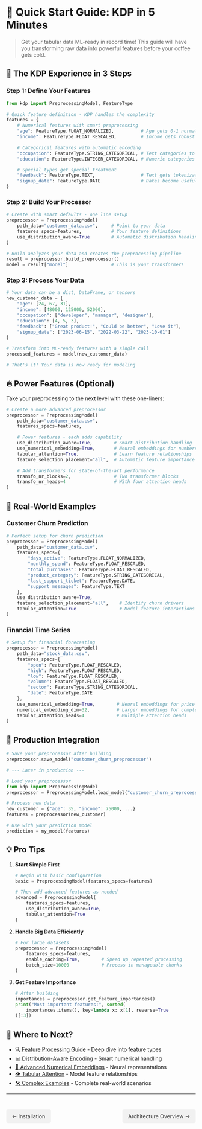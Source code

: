# 🚀 Quick Start Guide: KDP in 5 Minutes

> Get your tabular data ML-ready in record time! This guide will have you transforming raw data into powerful features before your coffee gets cold.

## 🏁 The KDP Experience in 3 Steps

### Step 1: Define Your Features

```python
from kdp import PreprocessingModel, FeatureType

# Quick feature definition - KDP handles the complexity
features = {
    # Numerical features with smart preprocessing
    "age": FeatureType.FLOAT_NORMALIZED,          # Age gets 0-1 normalization
    "income": FeatureType.FLOAT_RESCALED,         # Income gets robust scaling

    # Categorical features with automatic encoding
    "occupation": FeatureType.STRING_CATEGORICAL, # Text categories to embeddings
    "education": FeatureType.INTEGER_CATEGORICAL, # Numeric categories

    # Special types get special treatment
    "feedback": FeatureType.TEXT,                 # Text gets tokenization & embedding
    "signup_date": FeatureType.DATE               # Dates become useful components
}
```

### Step 2: Build Your Processor

```python
# Create with smart defaults - one line setup
preprocessor = PreprocessingModel(
    path_data="customer_data.csv",     # Point to your data
    features_specs=features,           # Your feature definitions
    use_distribution_aware=True        # Automatic distribution handling
)

# Build analyzes your data and creates the preprocessing pipeline
result = preprocessor.build_preprocessor()
model = result["model"]                # This is your transformer!
```

### Step 3: Process Your Data

```python
# Your data can be a dict, DataFrame, or tensors
new_customer_data = {
    "age": [24, 67, 31],
    "income": [48000, 125000, 52000],
    "occupation": ["developer", "manager", "designer"],
    "education": [4, 5, 3],
    "feedback": ["Great product!", "Could be better", "Love it"],
    "signup_date": ["2023-06-15", "2022-03-22", "2023-10-01"]
}

# Transform into ML-ready features with a single call
processed_features = model(new_customer_data)

# That's it! Your data is now ready for modeling
```

## 🔥 Power Features (Optional)

Take your preprocessing to the next level with these one-liners:

```python
# Create a more advanced preprocessor
preprocessor = PreprocessingModel(
    path_data="customer_data.csv",
    features_specs=features,

    # Power features - each adds capability
    use_distribution_aware=True,        # Smart distribution handling
    use_numerical_embedding=True,       # Neural embeddings for numbers
    tabular_attention=True,             # Learn feature relationships
    feature_selection_placement="all",  # Automatic feature importance

    # Add transformers for state-of-the-art performance
    transfo_nr_blocks=2,                # Two transformer blocks
    transfo_nr_heads=4                  # With four attention heads
)
```

## 💼 Real-World Examples

### Customer Churn Prediction

```python
# Perfect setup for churn prediction
preprocessor = PreprocessingModel(
    path_data="customer_data.csv",
    features_specs={
        "days_active": FeatureType.FLOAT_NORMALIZED,
        "monthly_spend": FeatureType.FLOAT_RESCALED,
        "total_purchases": FeatureType.FLOAT_RESCALED,
        "product_category": FeatureType.STRING_CATEGORICAL,
        "last_support_ticket": FeatureType.DATE,
        "support_messages": FeatureType.TEXT
    },
    use_distribution_aware=True,
    feature_selection_placement="all",    # Identify churn drivers
    tabular_attention=True                # Model feature interactions
)
```

### Financial Time Series

```python
# Setup for financial forecasting
preprocessor = PreprocessingModel(
    path_data="stock_data.csv",
    features_specs={
        "open": FeatureType.FLOAT_RESCALED,
        "high": FeatureType.FLOAT_RESCALED,
        "low": FeatureType.FLOAT_RESCALED,
        "volume": FeatureType.FLOAT_RESCALED,
        "sector": FeatureType.STRING_CATEGORICAL,
        "date": FeatureType.DATE
    },
    use_numerical_embedding=True,        # Neural embeddings for price data
    numerical_embedding_dim=32,          # Larger embeddings for complex patterns
    tabular_attention_heads=4            # Multiple attention heads
)
```

## 📱 Production Integration

```python
# Save your preprocessor after building
preprocessor.save_model("customer_churn_preprocessor")

# --- Later in production ---

# Load your preprocessor
from kdp import PreprocessingModel
preprocessor = PreprocessingModel.load_model("customer_churn_preprocessor")

# Process new data
new_customer = {"age": 35, "income": 75000, ...}
features = preprocessor(new_customer)

# Use with your prediction model
prediction = my_model(features)
```

## 💡 Pro Tips

1. **Start Simple First**
   ```python
   # Begin with basic configuration
   basic = PreprocessingModel(features_specs=features)

   # Then add advanced features as needed
   advanced = PreprocessingModel(
       features_specs=features,
       use_distribution_aware=True,
       tabular_attention=True
   )
   ```

2. **Handle Big Data Efficiently**
   ```python
   # For large datasets
   preprocessor = PreprocessingModel(
       features_specs=features,
       enable_caching=True,        # Speed up repeated processing
       batch_size=10000            # Process in manageable chunks
   )
   ```

3. **Get Feature Importance**
   ```python
   # After building
   importances = preprocessor.get_feature_importances()
   print("Most important features:", sorted(
       importances.items(), key=lambda x: x[1], reverse=True
   )[:3])
   ```

## 🔗 Where to Next?

- [🔍 Feature Processing Guide](../features/overview.md) - Deep dive into feature types
- [📊 Distribution-Aware Encoding](../advanced/distribution-aware-encoding.md) - Smart numerical handling
- [🧠 Advanced Numerical Embeddings](../advanced/numerical-embeddings.md) - Neural representations
- [👁️ Tabular Attention](../advanced/tabular-attention.md) - Model feature relationships
- [🛠️ Complex Examples](../examples/complex-examples.md) - Complete real-world scenarios

---

<div class="prev-next">
  <a href="installation.md" class="prev">← Installation</a>
  <a href="architecture.md" class="next">Architecture Overview →</a>
</div>

<style>
.prev-next {
  display: flex;
  justify-content: space-between;
  margin-top: 40px;
}
.prev-next a {
  padding: 10px 15px;
  background-color: #f1f1f1;
  border-radius: 5px;
  text-decoration: none;
  color: #333;
}
.prev-next a:hover {
  background-color: #ddd;
}
</style>
